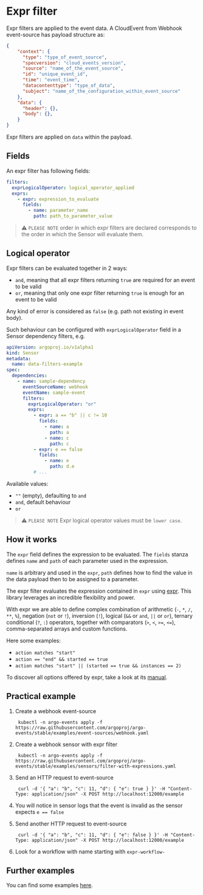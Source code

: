 
# Expr filter

Expr filters are applied to the event data. A CloudEvent from Webhook event-source has payload structure as:

```json
{
    "context": {
      "type": "type_of_event_source",
      "specversion": "cloud_events_version",
      "source": "name_of_the_event_source",
      "id": "unique_event_id",
      "time": "event_time",
      "datacontenttype": "type_of_data",
      "subject": "name_of_the_configuration_within_event_source"
    },
    "data": {
      "header": {},
      "body": {},
    }
}
```

Expr filters are applied on `data` within the payload.

## Fields

An expr filter has following fields:

```yaml
filters:
  exprLogicalOperator: logical_operator_applied
  exprs:
    - expr: expression_to_evaluate
      fields:
        - name: parameter_name
          path: path_to_parameter_value
```

> ⚠️ `PLEASE NOTE` order in which expr filters are declared corresponds to the order in which the Sensor will evaluate them.

## Logical operator

Expr filters can be evaluated together in 2 ways:

- `and`, meaning that all expr filters returning `true` are required for an event to be valid
- `or`, meaning that only one expr filter returning `true` is enough for an event to be valid

Any kind of error is considered as `false` (e.g. path not existing in event body).

Such behaviour can be configured with `exprLogicalOperator` field in a Sensor dependency filters, e.g.

```yaml
apiVersion: argoproj.io/v1alpha1
kind: Sensor
metadata:
  name: data-filters-example
spec:
  dependencies:
    - name: sample-dependency
      eventSourceName: webhook
      eventName: sample-event
      filters:
        exprLogicalOperator: "or"
        exprs:
          - expr: a == "b" || c != 10
            fields:
              - name: a
                path: a
              - name: c
                path: c
          - expr: e == false
            fields:
              - name: e
                path: d.e
          # ...
```

Available values:

- `""` (empty), defaulting to `and`
- `and`, default behaviour
- `or`

> ⚠️ `PLEASE NOTE` Expr logical operator values must be `lower case`.

## How it works

The `expr` field defines the expression to be evaluated. The `fields` stanza defines `name` and `path` of each parameter used in the expression.

`name` is arbitrary and used in the `expr`, `path` defines how to find the value in the data payload then to be assigned to a parameter.

The expr filter evaluates the expression contained in `expr` using [expr](https://github.com/expr-lang/expr). This library leverages an incredible flexibility and power.

With expr we are able to define complex combination of arithmetic (`-`, `*`, `/`, `**`, `%`), negation (`not` or `!`), inversion (`!`), logical (`&&` or `and`, `||` or `or`), ternary conditional (`?`, `:`) operators,
together with comparators (`>`, `<`, `>=`, `<=`), comma-separated arrays and custom functions.

Here some examples:

- `action matches "start"`
- `action == "end" && started == true`
- `action matches "start" || (started == true && instances == 2)`

To discover all options offered by expr, take a look at its [manual](https://expr.medv.io/docs/Language-Definition).

## Practical example

1. Create a webhook event-source

        kubectl -n argo-events apply -f https://raw.githubusercontent.com/argoproj/argo-events/stable/examples/event-sources/webhook.yaml

1. Create a webhook sensor with expr filter

        kubectl -n argo-events apply -f https://raw.githubusercontent.com/argoproj/argo-events/stable/examples/sensors/filter-with-expressions.yaml

1. Send an HTTP request to event-source

        curl -d '{ "a": "b", "c": 11, "d": { "e": true } }' -H "Content-Type: application/json" -X POST http://localhost:12000/example

1. You will notice in sensor logs that the event is invalid as the sensor expects `e == false`

1. Send another HTTP request to event-source

        curl -d '{ "a": "b", "c": 11, "d": { "e": false } }' -H "Content-Type: application/json" -X POST http://localhost:12000/example

1. Look for a workflow with name starting with `expr-workflow-`

## Further examples

You can find some examples [here](https://github.com/argoproj/argo-events/tree/master/examples/sensors).
